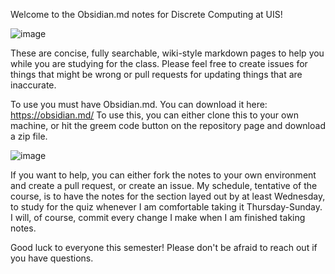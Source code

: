 Welcome to the Obsidian.md notes for Discrete Computing at UIS! 

![image](https://github.com/user-attachments/assets/2f64abb6-db80-47b2-a301-22c27ae07696)


These are concise, fully searchable, wiki-style markdown pages to help you while you are studying for the class. 
Please feel free to create issues for things that might be wrong or pull requests for updating things that are inaccurate. 

To use you must have Obsidian.md. You can download it here: https://obsidian.md/
To use this, you can either clone this to your own machine, or hit the greem code button on the repository page and download a zip file.

![image](https://github.com/user-attachments/assets/7d0910f3-fe74-4829-bdb7-1dbd2473c436)

If you want to help, you can either fork the notes to your own environment and create a pull request, or create an issue.
My schedule, tentative of the course, is to have the notes for the section layed out by at least Wednesday, to study for the quiz whenever I am comfortable taking it Thursday-Sunday. 
I will, of course, commit every change I make when I am finished taking notes.

Good luck to everyone this semester! Please don't be afraid to reach out if you have questions. 
